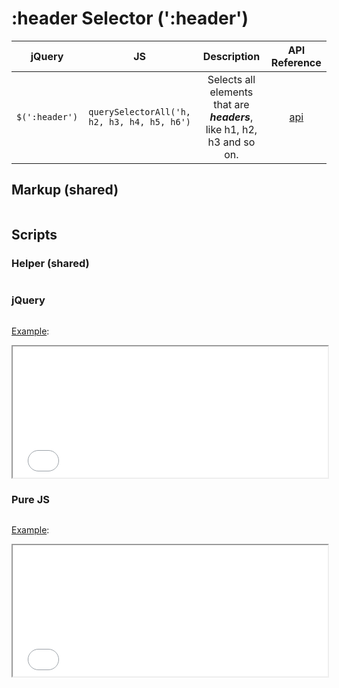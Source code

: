 # :header Selector (':header')

| jQuery | JS | Description | API Reference |
|:--:|:--:|:--:|:--:|
| `$(':header')` | `querySelectorAll('h, h2, h3, h4, h5, h6')` | Selects all elements that are **_headers_**, like h1, h2, h3 and so on. | [api](https://api.jquery.com/header-selector/) |

## Markup (shared)

```html:example.html
```

## Scripts

### Helper (shared)

```js:src/main.js
```

### jQuery

```js:src/jquery.js
```

[Example](example.html?jquery):

<iframe width="100%" height="210" src="example.html?jquery"></iframe>

### Pure JS

```js:src/pure.js
```

[Example](example.html?pure):

<iframe width="100%" height="210" src="example.html?pure"></iframe>
